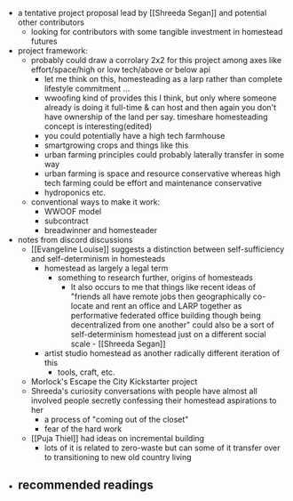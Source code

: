 - a tentative project proposal lead by [[Shreeda Segan]] and potential other contributors
    - looking for contributors with some tangible investment in homestead futures
- project framework:
    - probably could draw a corrolary 2x2 for this project among axes like effort/space/high or low tech/above or below api  
        - let me think on this, homesteading as a larp rather than complete lifestyle commitment ...
        - wwoofing kind of provides this I think, but only where someone already is doing it full-time & can host and then again you don't have ownership of the land per say. timeshare homesteading concept is interesting(edited)
        - you could potentially have a high tech farmhouse
        - smartgrowing crops and things like this
        - urban farming principles could probably laterally transfer in some way
        - urban farming is space and resource conservative whereas high tech farming could be effort and maintenance conservative
        - hydroponics etc.
    - conventional ways to make it work:
        - WWOOF model 
        - subcontract 
        - breadwinner and homesteader  
- notes from discord discussions 
    - [[Evangeline Louise]] suggests a distinction between self-sufficiency and self-determinism in homesteads 
        - homestead as largely a legal term
            - something to research further, origins of homesteads 
                - It also occurs to me that things like recent ideas of "friends all have remote jobs then geographically co-locate and rent an office and LARP together as performative federated office building though being decentralized from one another" could also be a sort of self-determinism homestead just on a different social scale - [[Shreeda Segan]]
        - artist studio homestead as another radically different iteration of this
            - tools, craft, etc. 
    - Morlock's Escape the City Kickstarter project 
    - Shreeda's curiosity conversations with people have almost all involved people secretly confessing their homestead aspirations to her 
        - a process of "coming out of the closet" 
        - fear of the hard work  
    - [[Puja Thiel]] had ideas on incremental building
        - lots of it is related to zero-waste but can some of it transfer over to transitioning to new old country living 
- recommended readings 
    - 
